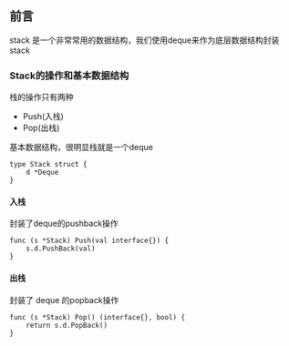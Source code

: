 ## 前言

stack 是一个非常常用的数据结构，我们使用deque来作为底层数据结构封装stack


### Stack的操作和基本数据结构

栈的操作只有两种

- Push(入栈)
- Pop(出栈)


基本数据结构，很明显栈就是一个deque

```
type Stack struct {
    d *Deque
}
```


#### 入栈

封装了deque的pushback操作


```
func (s *Stack) Push(val interface{}) {
    s.d.PushBack(val)
}
```



#### 出栈

封装了 deque 的popback操作


```
func (s *Stack) Pop() (interface{}, bool) {
    return s.d.PopBack()
}
```
